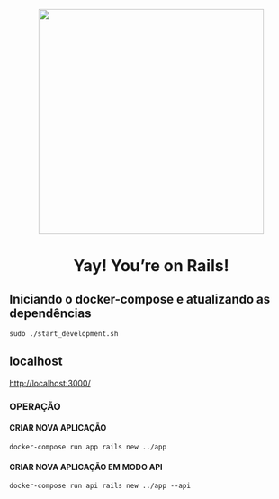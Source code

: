 <p align="center"><a href="https://rubyonrails.org/" target]="_blank"><img src="https://upload.wikimedia.org/wikipedia/commons/thumb/6/62/Ruby_On_Rails_Logo.svg/1200px-Ruby_On_Rails_Logo.svg.png" width="400"></a></p>

<h1 align="center">Yay! You’re on Rails!</h1>

## Iniciando o docker-compose e atualizando as dependências
```
sudo ./start_development.sh
```
## localhost

[http://localhost:3000/](http://localhost:3000/)

### OPERAÇÃO
#### CRIAR NOVA APLICAÇÃO
```
docker-compose run app rails new ../app
```
#### CRIAR NOVA APLICAÇÃO EM MODO API
```
docker-compose run api rails new ../app --api
```
